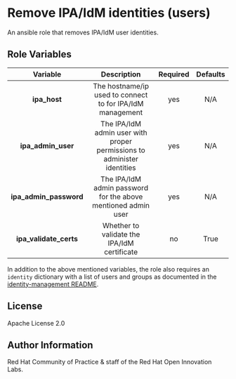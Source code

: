 Remove IPA/IdM identities (users)
========================================

An ansible role that removes IPA/IdM user identities.

Role Variables
--------------

| Variable | Description | Required | Defaults |
|:--------:|:-----------:|:--------:|:--------:|
|**ipa_host**|The hostname/ip used to connect to for IPA/IdM management|yes|N/A|
|**ipa_admin_user**|The IPA/IdM admin user with proper permissions to administer identities|yes|N/A|
|**ipa_admin_password**|The IPA/IdM admin password for the above mentioned admin user|yes|N/A|
|**ipa_validate_certs**|Whether to validate the IPA/IdM certificate|no|True|

In addition to the above mentioned variables, the role also requires an `identity` dictionary with a list of users and groups as documented in the [identity-management README](../README.md).


License
-------

Apache License 2.0


Author Information
------------------

Red Hat Community of Practice & staff of the Red Hat Open Innovation Labs.
